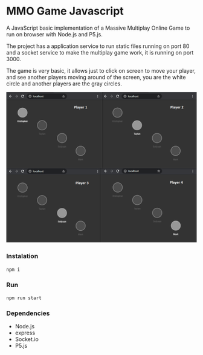 # MMO Game Javascript
A JavaScript basic implementation of a Massive Multiplay Online Game to run on browser with Node.js and P5.js.

The project has a application service to run static files running on port 80 and a socket service to make the multiplay game work, it is running on port 3000.

The game is very basic, it allows just to click on screen to move your player, and see another players moving around of the screen, you are the white circle and another players are the gray circles.

![preview](preview.png)

### Instalation
```
npm i
```

### Run
```
npm run start
```

### Dependencies
* Node.js
* express
* Socket.io
* P5.js
